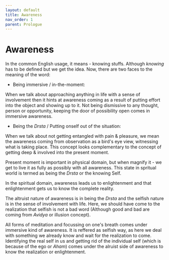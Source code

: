 ```yaml
---
layout: default
title: Awareness
nav_order: 1
parent: Prologue
---
```


# Awareness

In the common English usage, it means - knowing stuffs. Although *knowing* has to be defined but we get the idea. Now, there are two faces to the meaning of the word: 

- Being immersive / in-the-moment:

When we talk about approaching anything in life with a sense of involvement then it hints at awareness coming as a result of putting effort into the object and showing up to it. Not being dismissive to any thought, person or opportunity, keeping the door of possibility open comes in immersive awareness.

- Being the *Drsta* / Putting onself out of the situation:

When we talk about not getting entangled with pain & pleasure, we mean the awareness coming from observation as a bird's eye view, witnessing what is taking place. This concept looks complementary to the concept of getting deep & involved into the present moment. 

Present moment is important in physical domain, but when magnify it - we get to live it as fully as possibly with all awareness. This state in spritual world is termed as being the *Drsta* or the knowing Self.


In the spiritual domain, awareness leads us to enlightenment and that enlightenment gets us to know the complete reality.

The altruist nature of awareness is in being the *Drsta* and the selfish nature is in the sense of involvement with life. Here, we should have come to the realization that selfish is not a bad word (Although good and bad are coming from *Avidya* or illusion concept).

All forms of meditation and focussing on one's breath comes under immersive kind of awareness. It is reffered as selfish way, as here we deal with something we already know and wait for the realization to come. Identifying the real self in us and getting rid of the individual self (which is because of the ego or *Aham*) comes under the alruist side of awareness to know the realization or enlightenment.